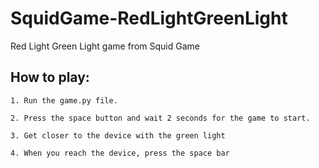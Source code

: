 # SquidGame-RedLightGreenLight
Red Light Green Light game from Squid Game

## **How to play:**

`1. Run the game.py file.`

`2. Press the space button and wait 2 seconds for the game to start.`

`3. Get closer to the device with the green light`

`4. When you reach the device, press the space bar`
